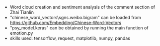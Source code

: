 - Word cloud creation and sentiment analysis of the comment section of Zhai Tianlin
- "chinese_word_vectors\sgns.weibo.bigram" can be loaded from https://github.com/Embedding/Chinese-Word-Vectors
- "psy_model.keras" can be obtained by running the main function of emotion.py
- skills used: tensorflow, request, matplotlib, numpy, pandas
